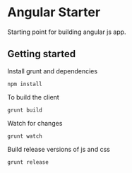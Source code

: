 Angular Starter
===============

Starting point for building angular js app.


Getting started
---------------
Install grunt and dependencies
```
npm install
```

To build the client
```
grunt build
```

Watch for changes
```
grunt watch
```

Build release versions of js and css
```
grunt release
```
